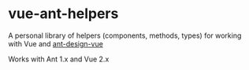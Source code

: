 # vue-ant-helpers

A personal library of helpers (components, methods, types) for working with Vue and [ant-design-vue](https://antdv.com/docs/vue/introduce/)

Works with Ant 1.x and Vue 2.x
